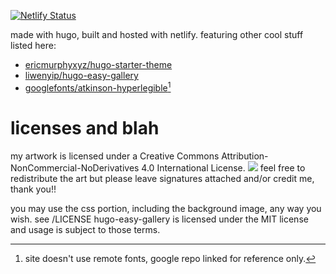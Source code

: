 [![Netlify Status](https://api.netlify.com/api/v1/badges/ca9e1048-44b3-4d7a-b401-35093ba07238/deploy-status)](https://app.netlify.com/sites/chimerical-mochi-322078/deploys)

made with hugo, built and hosted with netlify. featuring other cool stuff listed here:

* [ericmurphyxyz/hugo-starter-theme](https://github.com/ericmurphyxyz/hugo-starter-theme)
* [liwenyip/hugo-easy-gallery](https://github.com/liwenyip/hugo-easy-gallery)
* [googlefonts/atkinson-hyperlegible](https://github.com/googlefonts/atkinson-hyperlegible)[^1]

# licenses and blah

my artwork is licensed under a Creative Commons Attribution-NonCommercial-NoDerivatives 4.0 International License. <img src="https://i.creativecommons.org/l/by-nc-nd/4.0/88x31.png">
feel free to redistribute the art but please leave signatures attached and/or credit me, thank you!!

you may use the css portion, including the background image, any way you wish. see /LICENSE
hugo-easy-gallery is licensed under the MIT license and usage is subject to those terms.

[^1]: site doesn't use remote fonts, google repo linked for reference only.
